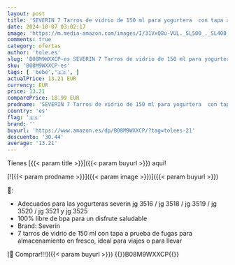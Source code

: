 ```yaml
---
layout: post
title: 'SEVERIN 7 Tarros de vidrio de 150 ml para yogurtera  con tapa antiderrames 100% libre de BPA. Tarros para leche  crema  pure de bebé  gris claro EG 3513'
date: 2024-10-07 03:02:17
image: 'https://m.media-amazon.com/images/I/31VxQ8u-VUL._SL500_._SL400_.jpg'
comments: true
category: ofertas
author: 'tole.es'
slug: 'B08M9WXXCP-es SEVERIN 7 Tarros de vidrio de 150 ml para yogurtera con...'
sku: 'B08M9WXXCP-es'
tags: [ 'bebé','🇪🇸', ]
actualPrice: 13.21 EUR
currency: EUR
price: 13.21
comparePrice: 18.99 EUR
prodname: 'SEVERIN 7 Tarros de vidrio de 150 ml para yogurtera  con tapa antiderrames 100% libre de BPA. Tarros para leche  crema  pure de bebé  gris claro EG 3513'
country: 'es'
flag: '🇪🇸'
brand: ''
buyurl: 'https://www.amazon.es/dp/B08M9WXXCP/?tag=tolees-21'
descuento: '30.44'
average: '13.21'
---
```


Tienes [{{< param title >}}]({{< param buyurl >}}) aqui!

[![{{< param prodname >}}]({{< param image >}})]({{< param buyurl >}})

🔎:

- Adecuados para las yogurteras severin jg 3516 / jg 3518 / jg 3519 / jg 3520 / jg 3521 y jg 3525
- 100% libre de bpa para un disfrute saludable
- Brand: Severin
- 7 tarros de vidrio de 150 ml con tapa a prueba de fugas para almacenamiento en fresco, ideal para viajes o para llevar

[🛒 Comprar!!!]({{< param buyurl >}})
{{<world>}}B08M9WXXCP{{</world>}}
